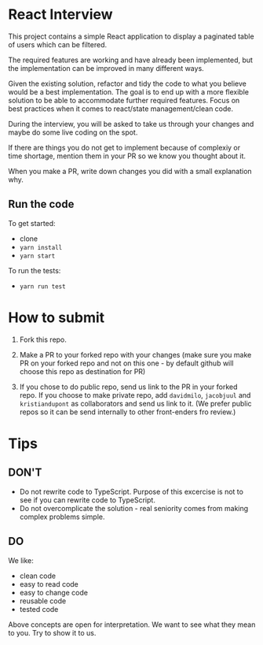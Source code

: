 # React Interview

This project contains a simple React application to display a paginated table of users which can be filtered.

The required features are working and have already been implemented, but the implementation can be improved in many different ways.

Given the existing solution, refactor and tidy the code to what you believe would be a best implementation. The goal is to end up with a more flexible solution to be able to accommodate further required features. Focus on best practices when it comes to react/state management/clean code.

During the interview, you will be asked to take us through your changes and maybe do some live coding on the spot.

If there are things you do not get to implement because of complexiy or time shortage, mention them in your PR so we know you thought about it.

When you make a PR, write down changes you did with a small explanation why.

## Run the code

To get started:
- clone
- `yarn install`
- `yarn start`

To run the tests:
- `yarn run test`


# How to submit

1. Fork this repo.

2. Make a PR to your forked repo with your changes (make sure you make PR on your forked repo and not on this one - by default github will choose this repo as destination for PR)

3. If you chose to do public repo, send us link to the PR in your forked repo. If you choose to make private repo, add `davidmilo`, `jacobjuul` and `kristiandupont` as collaborators and send us link to it. (We prefer public repos so it can be send internally to other front-enders fro review.)


# Tips

## DON'T

- Do not rewrite code to TypeScript. Purpose of this excercise is not to see if you can rewrite code to TypeScript.
- Do not overcomplicate the solution - real seniority comes from making complex problems simple.

## DO

We like:
- clean code
- easy to read code
- easy to change code
- reusable code
- tested code

Above concepts are open for interpretation. We want to see what they mean to you. Try to show it to us.
